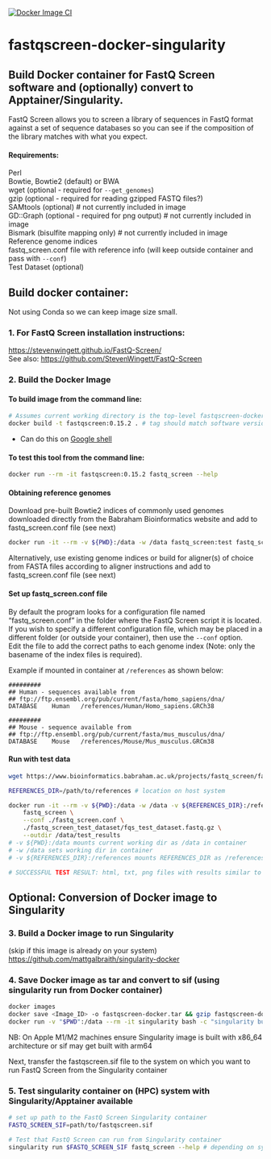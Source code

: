 [![Docker Image CI](https://github.com/mattgalbraith/fastqscreen-docker-singularity/actions/workflows/docker-image.yml/badge.svg)](https://github.com/mattgalbraith/samtools-fastqscreen-singularity/actions/workflows/docker-image.yml)
# fastqscreen-docker-singularity
## Build Docker container for FastQ Screen software and (optionally) convert to Apptainer/Singularity.  
FastQ Screen allows you to screen a library of sequences in FastQ format against a set of sequence databases so you can see if the composition of the library matches with what you expect.  
  
#### Requirements:
Perl  
Bowtie, Bowtie2 (default) or BWA  
wget (optional - required for `--get_genomes`)  
gzip (optional - required for reading gzipped FASTQ files?)  
SAMtools (optional) # not currently included in image  
GD::Graph (optional - required for png output) # not currently included in image  
Bismark (bisulfite mapping only) # not currently included in image  
Reference genome indices  
fastq_screen.conf file with reference info (will keep outside container and pass with `--conf`)  
Test Dataset (optional)  
  
## Build docker container:  

Not using Conda so we can keep image size small.  
### 1. For FastQ Screen installation instructions:  
https://stevenwingett.github.io/FastQ-Screen/  
See also:
https://github.com/StevenWingett/FastQ-Screen  


### 2. Build the Docker Image

#### To build image from the command line:  
``` bash
# Assumes current working directory is the top-level fastqscreen-docker-singularity directory
docker build -t fastqscreen:0.15.2 . # tag should match software version
```
* Can do this on [Google shell](https://shell.cloud.google.com)

#### To test this tool from the command line:
``` bash
docker run --rm -it fastqscreen:0.15.2 fastq_screen --help
```

#### Obtaining reference genomes
Download pre-built Bowtie2 indices of commonly used genomes downloaded directly from the Babraham Bioinformatics website  and add to fastq_screen.conf file (see next)  
``` bash
docker run -it --rm -v ${PWD}:/data -w /data fastq_screen:test fastq_screen --get_genomes --outdir /data/References
```
Alternatively, use existing genome indices or build for aligner(s) of choice from FASTA files according to aligner instructions and add to fastq_screen.conf file (see next)  

#### Set up fastq_screen.conf file  
By default the program looks for a configuration file named “fastq_screen.conf” in the folder where the FastQ Screen script it is located. If you wish to specify a different configuration file, which may be placed in a different folder (or outside your container), then use the `--conf` option.  
Edit the file to add the correct paths to each genome index (Note: only the basename of the index files is required).  

Example if mounted in container at `/references` as shown below:  
```
#########
## Human - sequences available from
## ftp://ftp.ensembl.org/pub/current/fasta/homo_sapiens/dna/
DATABASE	Human	/references/Human/Homo_sapiens.GRCh38

#########
## Mouse - sequence available from
## ftp://ftp.ensembl.org/pub/current/fasta/mus_musculus/dna/
DATABASE	Mouse	/references/Mouse/Mus_musculus.GRCm38
```


#### Run with test data  
``` bash
wget https://www.bioinformatics.babraham.ac.uk/projects/fastq_screen/fastq_screen_test_dataset.tar.gz && tar -xzvf fastq_screen_test_dataset.tar.gz

REFERENCES_DIR=/path/to/references # location on host system

docker run -it --rm -v ${PWD}:/data -w /data -v ${REFERENCES_DIR}:/references fastq_screen:fastqscreen:0.15.2 \
	fastq_screen \
	--conf ./fastq_screen.conf \
	./fastq_screen_test_dataset/fqs_test_dataset.fastq.gz \
	--outdir /data/test_results
# -v ${PWD}:/data mounts current working dir as /data in container
# -w /data sets working dir in container
# -v ${REFERENCES_DIR}:/references mounts REFERENCES_DIR as /references in container

# SUCCESSFUL TEST RESULT: html, txt, png files with results similar to those provided in the tast data archive
```

## Optional: Conversion of Docker image to Singularity  

### 3. Build a Docker image to run Singularity  
(skip if this image is already on your system)  
https://github.com/mattgalbraith/singularity-docker

### 4. Save Docker image as tar and convert to sif (using singularity run from Docker container)  
``` bash
docker images
docker save <Image_ID> -o fastqscreen-docker.tar && gzip fastqscreen-docker.tar # = IMAGE_ID of fastqscreen image
docker run -v "$PWD":/data --rm -it singularity bash -c "singularity build /data/fastqscreen.sif docker-archive:///data/fastqscreen-docker.tar.gz"
```
NB: On Apple M1/M2 machines ensure Singularity image is built with x86_64 architecture or sif may get built with arm64  

Next, transfer the fastqscreen.sif file to the system on which you want to run FastQ Screen from the Singularity container  

### 5. Test singularity container on (HPC) system with Singularity/Apptainer available  
``` bash
# set up path to the FastQ Screen Singularity container
FASTQ_SCREEN_SIF=path/to/fastqscreen.sif

# Test that FastQ Screen can run from Singularity container
singularity run $FASTQ_SCREEN_SIF fastq_screen --help # depending on system/version, singularity may be called apptainer
```